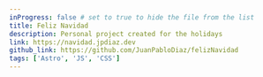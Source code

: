 ```yaml
---
inProgress: false # set to true to hide the file from the list
title: Feliz Navidad
description: Personal project created for the holidays
link: https://navidad.jpdiaz.dev
github_link: https://github.com/JuanPabloDiaz/felizNavidad
tags: ['Astro', 'JS', 'CSS']
---
```


